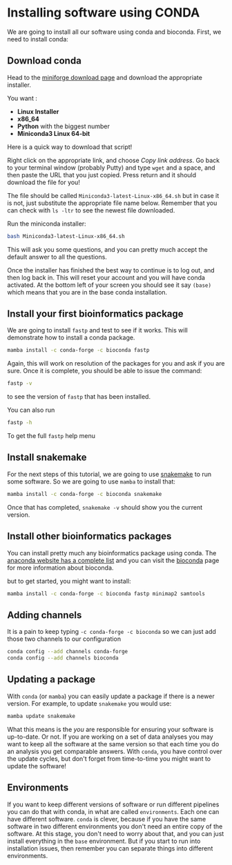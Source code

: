 # Installing software using CONDA

We are going to install all our software using conda and bioconda. First, we need to install conda:

## Download conda

Head to the [miniforge download page](https://github.com/conda-forge/miniforge) and download the appropriate installer.

You want :

 - **Linux Installer** 
 - **x86_64**
 - **Python** with the biggest number
 - **Miniconda3 Linux 64-bit**
 
Here is a quick way to download that script!

Right click on the appropriate link, and choose *Copy link address*. Go back to your terminal window (probably Putty) and type `wget` and a space, and then paste the URL that you just copied. Press return and it should download the file for you!

The file should be called `Miniconda3-latest-Linux-x86_64.sh` but in case it is not, just substitute the appropriate file name below. Remember that you can check with `ls -ltr` to see the newest file downloaded.

Run the miniconda installer:

```bash
bash Miniconda3-latest-Linux-x86_64.sh
```

This will ask you some questions, and you can pretty much accept the default answer to all the questions.

Once the installer has finished the best way to continue is to log out, and then log back in. This will reset your account and you will have conda activated. At the bottom left of your screen you should see it say `(base)` which means that you are in the base conda installation.


## Install your first bioinformatics package

We are going to install `fastp` and test to see if it works. This will demonstrate how to install a conda package.

```bash
mamba install -c conda-forge -c bioconda fastp 
```

Again, this will work on resolution of the packages for you and ask if you are sure. Once it is complete, you should be able to issue the command:

```bash
fastp -v
```

to see the version of `fastp` that has been installed.

You can also run 

```bash
fastp -h
```

To get the full `fastp` help menu


## Install snakemake

For the next steps of this tutorial, we are going to use [snakemake](https://snakemake.readthedocs.io/en/stable/) to run some software. So we are going to use `mamba` to install that:

```bash
mamba install -c conda-forge -c bioconda snakemake
```

Once that has completed, `snakemake -v` should show you the current version.

## Install other bioinformatics packages

You can install pretty much any bioinformatics package using conda. The [anaconda website has a complete list](https://anaconda.org/bioconda/repo) and you can visit the [bioconda](https://bioconda.github.io/) page for more information about bioconda.

but to get started, you might want to install:

```bash
mamba install -c conda-forge -c bioconda fastp minimap2 samtools
```

## Adding channels

It is a pain to keep typing `-c conda-forge -c bioconda` so we can just add those two channels to our configuration

```bash
conda config --add channels conda-forge
conda config --add channels bioconda
```

## Updating a package

With `conda` (or `mamba`) you can easily update a package if there is a newer version. For example, to update `snakemake` you would use:

```bash
mamba update snakemake
```

What this means is the _you_ are responsible for ensuring your software is up-to-date. Or not. If you are working on a set of data analyses you may want to keep all the software at the same version so that each time you do an analysis you get comparable answers. With `conda`, you have control over the update cycles, but don't forget from time-to-time you might want to update the software! 

## Environments

If you want to keep different versions of software or run different pipelines you can do that with conda, in what are called `environments`. Each one can have different software. `conda` is clever, because if you have the same software in two different environments you don't need an entire copy of the software. At this stage, you don't need to worry about that, and you can just install everything in the `base` environment. But if you start to run into installation issues, then remember you can separate things into different environments.

